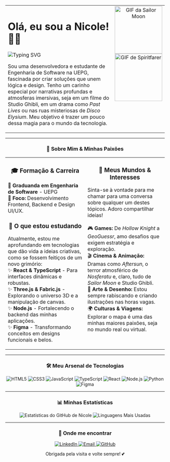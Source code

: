 <table>
  <tr>
    <td width="100%" valign="top">
      <h1 align="left">Olá, eu sou a Nicole! 👋✨</h1>
      <div align="left">
        <img src="https://readme-typing-svg.herokuapp.com?font=Fira+Code&size=22&duration=4000&pause=500&color=87CEFA&center=false&vCenter=true&width=435&lines=Bem-vinda(o)+ao+meu+universo!+💖;Desenvolvedora+Fullstack;Apaixonada+por+geografia+e+games;Explorando+novos+mundos...+em+código+e+no+GeoGuessr!+🗺️" alt="Typing SVG" />
        <p>
          Sou uma desenvolvedora e estudante de Engenharia de Software na UEPG, fascinada por criar soluções que unem lógica e design. Tenho um carinho especial por narrativas profundas e atmosferas imersivas, seja em um filme do Studio Ghibli, em um drama como <i>Past Lives</i> ou nas ruas misteriosas de <i>Disco Elysium</i>. Meu objetivo é trazer um pouco dessa magia para o mundo da tecnologia.
        </p>
      </div>
    </td>
    <td valign="top" align="center">
      <img src="https://i.gifer.com/ei.gif" alt="GIF da Sailor Moon" width="150">
      <br>
      <img src="https://miro.medium.com/v2/resize:fit:1118/1*kf04ZzpLcPfs8_gE8a_gPA.gif" alt="GIF de Spiritfarer" width="150">
    </td>
  </tr>
</table>

---

### <p align="center">🚀 Sobre Mim & Minhas Paixões</p>

<table align="center">
  <tr>
    <td valign="top" width="50%">
      <div align="center">
        <h3>🎓 Formação & Carreira</h3>
      </div>
      <p>
        🔹 <strong>Graduanda em Engenharia de Software</strong> - UEPG<br>
        🔹 <strong>Foco:</strong> Desenvolvimento Frontend, Backend e Design UI/UX.<br>
      </p>
      <div align="center">
        <h3>🌱 O que estou estudando</h3>
      </div>
      <p>
        Atualmente, estou me aprofundando em tecnologias que dão vida a ideias criativas, como se fossem feitiços de um novo grimório:
        <br>
        ✨ <strong>React & TypeScript</strong> - Para interfaces dinâmicas e robustas.<br>
        ✨ <strong>Three.js & Fabric.js</strong> - Explorando o universo 3D e a manipulação de canvas.<br>
        ✨ <strong>Node.js</strong> - Fortalecendo o backend das minhas aplicações.<br>
        ✨ <strong>Figma</strong> - Transformando conceitos em designs funcionais e belos.
      </p>
    </td>
    <td valign="top" width="50%">
      <div align="center">
        <h3>💬 Meus Mundos & Interesses</h3>
      </div>
      <p>
        Sinta-se à vontade para me chamar para uma conversa sobre qualquer um destes tópicos. Adoro compartilhar ideias!
        <br><br>
        🎮 <strong>Games:</strong> De <i>Hollow Knight</i> a <i>GeoGuessr</i>, amo desafios que exigem estratégia e exploração.<br>
        🎬 <strong>Cinema & Animação:</strong> Dramas como <i>Aftersun</i>, o terror atmosférico de <i>Nosferatu</i> e, claro, tudo de <i>Sailor Moon</i> e Studio Ghibli.<br>
        🎨 <strong>Arte & Desenho:</strong> Estou sempre rabiscando e criando ilustrações nas horas vagas.<br>
        🌍 <strong>Culturas & Viagens:</strong> Explorar o mapa é uma das minhas maiores paixões, seja no mundo real ou virtual.
      </p>
    </td>
  </tr>
</table>

---

### <p align="center">🛠️ Meu Arsenal de Tecnologias</p>

<p align="center">
  <img src="https://img.shields.io/badge/HTML5-E34F26?style=for-the-badge&logo=html5&logoColor=white" alt="HTML5" />
  <img src="https://img.shields.io/badge/CSS3-1572B6?style=for-the-badge&logo=css3&logoColor=white" alt="CSS3" />
  <img src="https://img.shields.io/badge/JavaScript-F7DF1E?style=for-the-badge&logo=javascript&logoColor=black" alt="JavaScript" />
  <img src="https://img.shields.io/badge/TypeScript-3178C6?style=for-the-badge&logo=typescript&logoColor=white" alt="TypeScript" />
  <img src="https://img.shields.io/badge/React-20232A?style=for-the-badge&logo=react&logoColor=61DAFB" alt="React" />
  <img src="https://img.shields.io/badge/Node.js-339933?style=for-the-badge&logo=nodedotjs&logoColor=white" alt="Node.js" />
  <img src="https://img.shields.io/badge/Python-3776AB?style=for-the-badge&logo=python&logoColor=white" alt="Python" />
  <img src="https://img.shields.io/badge/Figma-F24E1E?style=for-the-badge&logo=figma&logoColor=white" alt="Figma" />
</p>

---

### <p align="center">📊 Minhas Estatísticas</p>

<p align="center">
  <img src="https://github-readme-stats.vercel.app/api?username=nicjulek&show_icons=true&theme=gotham&rank_icon=github&border_color=30A3DC&hide_border=true" alt="Estatísticas do GitHub de Nicole" />
  <img src="https://github-readme-stats.vercel.app/api/top-langs/?username=nicjulek&layout=compact&langs_count=8&theme=gotham&border_color=30A3DC&hide_border=true" alt="Linguagens Mais Usadas" />
</p>

---

### <p align="center">💌 Onde me encontrar</p>

<p align="center">
  <a href="https://www.linkedin.com/in/nicole-julek-klazura-592880149/" target="_blank">
    <img src="https://img.shields.io/badge/LinkedIn-0077B5?style=for-the-badge&logo=linkedin&logoColor=white" alt="LinkedIn" />
  </a>
  <a href="mailto:nicolejklazura@gmail.com" target="_blank">
    <img src="https://img.shields.io/badge/Email-D14836?style=for-the-badge&logo=gmail&logoColor=white" alt="Email" />
  </a>
  <a href="https://github.com/nicjulek" target="_blank">
    <img src="https://img.shields.io/badge/GitHub-181717?style=for-the-badge&logo=github&logoColor=white" alt="GitHub" />
  </a>
</p>

<div align="center">
  <p>Obrigada pela visita e volte sempre! 💕</p>
</div>
